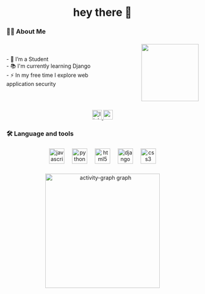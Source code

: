 <h1 align="center">hey there 👋</h1>

###

<h3 align="left">👩‍💻  About Me</h3>

###
<div style="display: flex;">
<div>
<p align="left"I'm Aaditya from Jaipur<br><br>- 🔭 I’m a Student<br>- 📚 I'm currently learning Django<br>- ⚡ In my free time I explore web application security</p>
</div>
<div style="margin-left: 100;">
   <img height="150" src="https://user-images.githubusercontent.com/74038190/229223263-cf2e4b07-2615-4f87-9c38-e37600f8381a.gif"  />
</div>
</div>

###


<div align="center">
  <a href="https://www.linkedin.com/in/vaaditya320/" target="_blank">
    <img style="size: 50" src="https://user-images.githubusercontent.com/74038190/235294012-0a55e343-37ad-4b0f-924f-c8431d9d2483.gif" height="25" alt="linkedin logo"  />
  </a>
  <a href="mailto:vaaditya320@gmail.com" target="_blank">
    <img src="https://img.shields.io/static/v1?message=Gmail&logo=gmail&label=&color=D14836&logoColor=white&labelColor=&style=for-the-badge" height="25" alt="gmail logo"  />
  </a>
</div>


###

<h3 align="left">🛠 Language and tools</h3>

###

<div align="center">
  <img src="https://cdn.jsdelivr.net/gh/devicons/devicon/icons/javascript/javascript-original.svg" height="40" alt="javascript logo"  />
  <img width="12" />
  <img src="https://cdn.jsdelivr.net/gh/devicons/devicon/icons/python/python-original.svg" height="40" alt="python logo"  />
  <img width="12" />
  <img src="https://cdn.jsdelivr.net/gh/devicons/devicon/icons/html5/html5-original.svg" height="40" alt="html5 logo"  />
  <img width="12" />
  <img src="https://cdn.jsdelivr.net/gh/devicons/devicon/icons/django/django-plain.svg" height="40" alt="django logo"  />
  <img width="12" />
  <img src="https://cdn.jsdelivr.net/gh/devicons/devicon/icons/css3/css3-original.svg" height="40" alt="css3 logo"  />
</div>

###
<div align="center">
  <img src="https://github-readme-activity-graph.vercel.app/graph?username=vaaditya320&radius=16&theme=react&area=true&order=5" height="300" alt="activity-graph graph"  />
</div>

###
